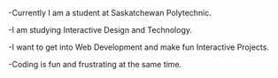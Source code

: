 -Currently I am a student at Saskatchewan Polytechnic. 

-I am studying Interactive Design and Technology.

-I want to get into Web Development and make fun Interactive Projects.

-Coding is fun and frustrating at the same time.
